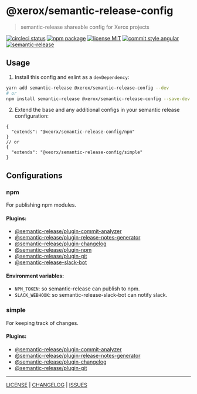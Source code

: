 # @xerox/semantic-release-config

> semantic-release shareable config for Xerox projects

[![circleci status][circleci-badge]][circleci-link]
[![npm package][npm-badge]][npm-link]
[![license MIT][license-badge]][license]
[![commit style angular][commit-style-badge]][commit-style-link]
[![semantic-release][semantic-release-badge]][semantic-release-link]

## Usage
1. Install this config and eslint as a `devDependency`:
```bash
yarn add semantic-release @xerox/semantic-release-config --dev
# or
npm install semantic-release @xerox/semantic-release-config --save-dev
```
2. Extend the base and any additional configs in your semantic release configuration:
```jsonc
{
  "extends": "@xeorx/semantic-release-config/npm"
}
// or
{
  "extends": "@xeorx/semantic-release-config/simple"
}
```

## Configurations
### npm
For publishing npm modules.

#### Plugins:
* [@semantic-release/plugin-commit-analyzer](https://github.com/semantic-release/commit-analyzer)
* [@semantic-release/plugin-release-notes-generator](https://github.com/semantic-release/release-notes-generator)
* [@semantic-release/plugin-changelog](https://github.com/semantic-release/changelog)
* [@semantic-release/plugin-npm](https://github.com/semantic-release/npm)
* [@semantic-release/plugin-git](https://github.com/semantic-release/git)
* [@semantic-release-slack-bot](https://github.com/juliuscc/semantic-release-slack-bot/)

#### Environment variables:
* `NPM_TOKEN`: so semantic-release can publish to npm.
* `SLACK_WEBHOOK`: so semantic-release-slack-bot can notify slack.

### simple
For keeping track of changes.

#### Plugins:
* [@semantic-release/plugin-commit-analyzer](https://github.com/semantic-release/commit-analyzer)
* [@semantic-release/plugin-release-notes-generator](https://github.com/semantic-release/release-notes-generator)
* [@semantic-release/plugin-changelog](https://github.com/semantic-release/changelog)
* [@semantic-release/plugin-git](https://github.com/semantic-release/git)

---

[LICENSE][license] | [CHANGELOG][changelog] | [ISSUES][issues]

[license]: ./LICENSE
[changelog]: ./CHANGELOG.md
[issues]: https://github.com/xeroxinteractive/semantic-release-config/issues

[circleci-badge]: https://flat.badgen.net/circleci/github/xeroxinteractive/semantic-release-config/master
[circleci-link]: https://circleci.com/gh/xeroxinteractive/semantic-release-config/tree/master

[npm-badge]: https://flat.badgen.net/npm/v/@xerox/semantic-release-config?color=cyan
[npm-link]: https://www.npmjs.com/package/@xerox/semantic-release-config

[license-badge]: https://flat.badgen.net/npm/license/@xerox/semantic-release-config

[commit-style-badge]: https://flat.badgen.net/badge/commit%20style/angular/purple
[commit-style-link]: https://github.com/angular/angular.js/blob/master/DEVELOPERS.md#-git-commit-guidelines

[semantic-release-badge]: https://flat.badgen.net/badge/%20%20%F0%9F%93%A6%F0%9F%9A%80/semantic%20release/e10079
[semantic-release-link]: https://github.com/semantic-release/semantic-release
